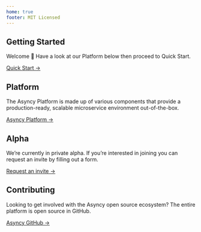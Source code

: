 ```yaml
---
home: true
footer: MIT Licensed
---
```


## Getting Started

Welcome :wave: Have a look at our Platform below then proceed to Quick Start.

[Quick Start →](/quick-start/)


## Platform

The Asyncy Platform is made up of various components that provide a production-ready, scalable microservice environment out-of-the-box.

[Asyncy Platform →](https://asyncy.com/platform)

## Alpha

We’re currently in private alpha. If you’re interested in joining you can request an invite by filling out a form.

[Request an invite →](https://asyncy.click/beta-invite)

## Contributing

Looking to get involved with the Asyncy open source ecosystem? The entire platform is open source in GitHub.

[Asyncy GitHub →](https://github.com/asyncy)

